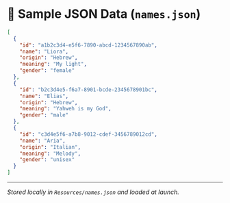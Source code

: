 # 📄 Sample JSON Data (`names.json`)

```json
[
  {
    "id": "a1b2c3d4-e5f6-7890-abcd-1234567890ab",
    "name": "Liora",
    "origin": "Hebrew",
    "meaning": "My light",
    "gender": "female"
  },
  {
    "id": "b2c3d4e5-f6a7-8901-bcde-2345678901bc",
    "name": "Elias",
    "origin": "Hebrew",
    "meaning": "Yahweh is my God",
    "gender": "male"
  },
  {
    "id": "c3d4e5f6-a7b8-9012-cdef-3456789012cd",
    "name": "Aria",
    "origin": "Italian",
    "meaning": "Melody",
    "gender": "unisex"
  }
]
```

---

*Stored locally in `Resources/names.json` and loaded at launch.*
